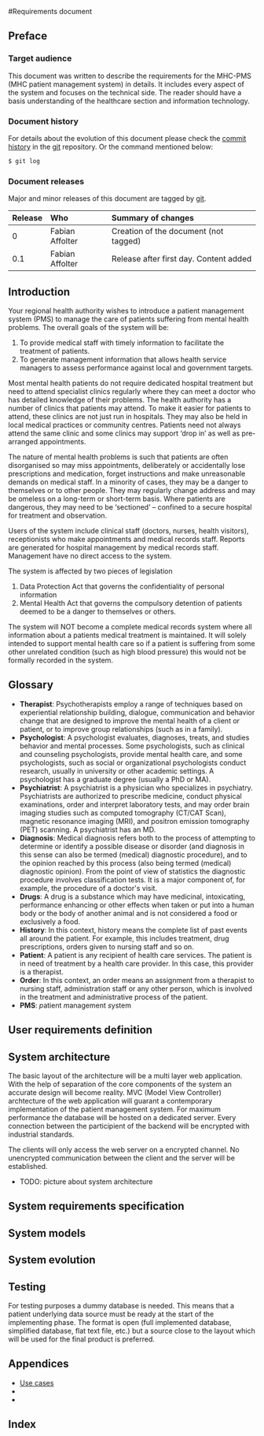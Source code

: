 #Requirements document


## Preface 
### Target audience
This document was written to describe the requirements for the MHC-PMS (MHC patient management system) in details. It includes every aspect of the system and focuses on the technical side. The reader should have a basis understanding of the healthcare section and information technology. 

### Document history

For details about the evolution of this document please check the 
[commit history](https://github.com/fabaff/ch.bfh.bti7081.s2013.white/commits/master/ch.bfh.bti7081.s2013.white/doc/cs01/task04/requirements-document.md)
in the [git][1] repository. Or the command mentioned below:

```bash
$ git log
``` 

### Document releases

Major and minor releases of this document are tagged by [git][1].

| Release | Who             | Summary of changes                             |
|:--------|:----------------|:-----------------------------------------------|
| 0       | Fabian Affolter | Creation of the document (not tagged)          |
| 0.1     | Fabian Affolter | Release after first day. Content added         |

## Introduction 
Your regional health authority wishes to introduce a patient management system
(PMS) to manage the care of patients suffering from mental health problems. 
The overall goals of the system will be:

1. To provide medical staff with timely information to facilitate the 
   treatment of patients.
2. To generate management information that allows health service managers
   to assess performance against local and government targets.

Most mental health patients do not require dedicated hospital treatment but
need to attend specialist clinics regularly where they can meet a doctor who
has detailed knowledge of their problems. The health authority has a number of
clinics that patients may attend. To make it easier for patients to attend,
these clinics are not just run in hospitals. They may also be held in local
medical practices or community centres. Patients need not always attend the
same clinic and some clinics may support ‘drop in’ as well as pre-arranged
appointments.

The nature of mental health problems is such that patients are often
disorganised so may miss appointments, deliberately or accidentally lose
prescriptions and medication, forget instructions and make unreasonable
demands on medical staff. In a minority of cases, they may be a danger to
themselves or to other people. They may regularly change address and may be 
omeless on a long-term or short-term basis. Where patients are dangerous,
they may need to be ‘sectioned’ – confined to a secure hospital for treatment
and observation.

Users of the system include clinical staff (doctors, nurses, health visitors),
receptionists who make appointments and medical records staff. Reports are
generated for hospital management by medical records staff. Management have
no direct access to the system.

The system is affected by two pieces of legislation

1. Data Protection Act that governs the confidentiality of personal information
2. Mental Health Act that governs the compulsory detention of patients deemed
   to be a danger to themselves or others.

The system will NOT become a complete medical records system where all information about
a patients medical treatment is maintained. It will solely intended to support
mental health care so if a patient is suffering from some other unrelated
condition (such as high blood pressure) this would not be formally recorded
in the system.



## Glossary
- **Therapist**: Psychotherapists employ a range of techniques based on experiential relationship building, dialogue, communication and behavior change that are designed to improve the mental health of a client or patient, or to improve group relationships (such as in a family).
- **Psychologist**: A psychologist evaluates, diagnoses, treats, and studies behavior and mental processes. Some psychologists, such as clinical and counseling psychologists, provide mental health care, and some psychologists, such as social or organizational psychologists conduct research, usually in university or other academic settings. A psychologist has a graduate degree (usually a PhD or MA).
- **Psychiatrist**: A psychiatrist is a physician who specializes in psychiatry. Psychiatrists are authorized to prescribe medicine, conduct physical examinations, order and interpret laboratory tests, and may order brain imaging studies such as computed tomography (CT/CAT Scan), magnetic resonance imaging (MRI), and positron emission tomography (PET) scanning. A psychiatrist has an MD.
- **Diagnosis**: Medical diagnosis refers both to the process of attempting to determine or identify a possible disease or disorder (and diagnosis in this sense can also be termed (medical) diagnostic procedure), and to the opinion reached by this process (also being termed (medical) diagnostic opinion). From the point of view of statistics the diagnostic procedure involves classification tests. It is a major component of, for example, the procedure of a doctor's visit.
- **Drugs**: A drug is a substance which may have medicinal, intoxicating, performance enhancing or other effects when taken or put into a human body or the body of another animal and is not considered a food or exclusively a food.
- **History**: In this context, history means the complete list of past events all around the patient. For example, this includes treatment, drug prescriptions, orders given to nursing staff and so on.
- **Patient**: A patient is any recipient of health care services. The patient is in need of treatment by a health care provider. In this case, this provider is a therapist.
- **Order**: In this context, an order means an assignment from a therapist to nursing staff, administration staff or any other person, which is involved in the treatment and administrative process of the patient.
- **PMS**: *p*atient *m*anagement *s*ystem

## User requirements definition 



## System architecture 
The basic layout of the architecture will be a multi layer web application. With the help of separation of the core components of the system an accurate design will become reality. MVC (Model View Controller) archtecture of the web application will guarant a contemporary implementation of the patient management system.
For maximum performance the database will be hosted on a dedicated server. Every connection between the participient of the backend will be encrypted with industrial standards.

The clients will only access the web server on a encrypted channel. No unencrypted communication between the client and the server will be established.

- TODO: picture about system architecture

## System requirements specification 



## System models 



## System evolution 




## Testing 
For testing purposes a dummy database is needed. This means that a patient underlying data source must be ready at the start of the implementing phase. The format is open (full implemented database, simplified database, flat text file, etc.) but a source close to the layout which will be used for the final product is preferred.

## Appendices 

- [Use cases](https://github.com/fabaff/ch.bfh.bti7081.s2013.white/blob/master/ch.bfh.bti7081.s2013.white/doc/cs01/task04/use-cases.md)
- []()
- []()

## Index 



[1]: http://git-scm.com/ "Git"
